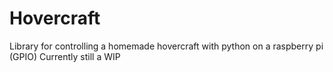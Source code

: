 # Hovercraft
Library for controlling a homemade hovercraft with python on a raspberry pi (GPIO)
Currently still a WIP

